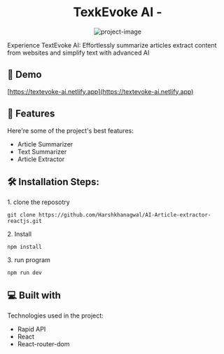 <h1 align="center" id="title">TexkEvoke AI -</h1>

<p align="center"><img src="" alt="project-image"></p>

<p id="description">Experience TextEvoke AI: Effortlessly summarize articles extract content from websites and simplify text with advanced AI</p>

<h2>🚀 Demo</h2>

[https://textevoke-ai.netlify.app](https://textevoke-ai.netlify.app)

  
  
<h2>🧐 Features</h2>

Here're some of the project's best features:

*   Article Summarizer
*   Text Summarizer
*   Article Extractor

<h2>🛠️ Installation Steps:</h2>

<p>1. clone the reposotry</p>

```
git clone https://github.com/Harshkhanagwal/AI-Article-extractor-reactjs.git
```

<p>2. Install</p>

```
npm install
```

<p>3. run program</p>

```
npm run dev
```

  
  
<h2>💻 Built with</h2>

Technologies used in the project:

*   Rapid API
*   React
*   React-router-dom
